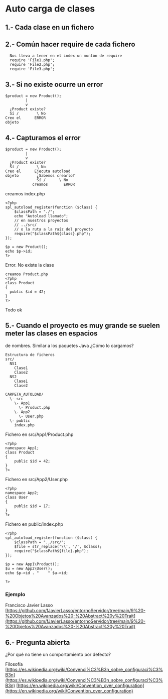 # Auto carga de clases

## 1.- Cada clase en un fichero
## 2.- Común hacer require de cada fichero

```
  Nos lleva a tener en el index un montón de require
  require 'File1.php';
  require 'File2.php';
  require 'File3.php';
```

## 3.- Si no existe ocurre un error

```
$product = new Product();
         |
         v
  ¿Product existe?
  Sí /        \ No
Creo el      ERROR
objeto
```

## 4.- Capturamos el error

```
$product = new Product();
         |
         v
  ¿Product existe?
  Sí /        \ No
Creo el      Ejecuta autoload
objeto        ¿Sabemos crearlo?
              Sí /      \ No
            creamos       ERROR

```

creamos index.php

```
<?php
spl_autoload_register(function ($class) {
    $classPath = "./";
    echo "Autoload llamado";
    // en nuestros proyectos
    // ../src/
    // o la ruta a la raíz del proyecto
    require("$classPath${class}.php");
});

$p = new Product();
echo $p->id;
?>
```

Error. No existe la clase

```
creamos Product.php
<?php
class Product
{
  public $id = 42;
}
?>
```
Todo ok

## 5.- Cuando el proyecto es muy grande se suelen meter las clases en espacios
de nombres. Similar a los paquetes Java
¿Cómo lo cargamos?

```
Estructura de ficheros
src/
  NS1
    Clase1
    Clase2
  NS2
    Clase1
    Clase2

CARPETA_AUTOLOAD/
  \- src
    \- App1
      \- Product.php
    \- App2
      \- User.php
  \- public
    index.php
```

Fichero en src/App1/Product.php

```
<?php
namespace App1;
class Product
{
    public $id = 42;
}
?>
```

Fichero en src/App2/User.php

```
<?php
namespace App2;
class User
{
    public $id = 17;
}
?>
```

Fichero en public/index.php

```
<?php
spl_autoload_register(function ($class) {
    $classPath = "../src/";
    $file = str_replace('\\', '/', $class);
    require("$classPath${file}.php");
});

$p = new App1\Product();
$u = new App2\User();
echo $p->id . "    " $u->id;

?>
```

### Ejemplo

Francisco Javier Lasso
[https://github.com/fJavierLasso/entornoServidor/tree/main/9%20-%20Objetos%20Avanzados%20-%20Abstract%20y%20Trait](https://github.com/fJavierLasso/entornoServidor/tree/main/9%20-%20Objetos%20Avanzados%20-%20Abstract%20y%20Trait)

## 6.- Pregunta abierta
¿Por qué no tiene un comportamiento por defecto?

Filosofía
[https://es.wikipedia.org/wiki/Convenci%C3%B3n_sobre_configuraci%C3%B3n](https://es.wikipedia.org/wiki/Convenci%C3%B3n_sobre_configuraci%C3%B3n)
[https://en.wikipedia.org/wiki/Convention_over_configuration](https://en.wikipedia.org/wiki/Convention_over_configuration)
